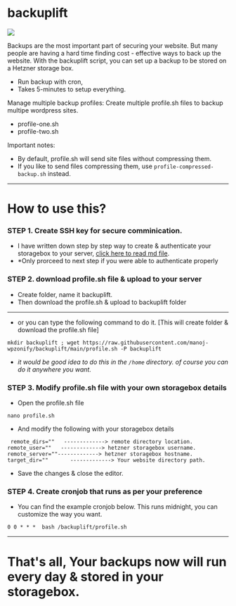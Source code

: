 # backuplift

![](https://pbcdn.cloud/backuplift.png)

Backups are the most important part of securing your website. But many people are having a hard time finding cost - effective ways to back up the website. With the backuplift script, you can set up a backup to be stored on a Hetzner storage box.

- Run backup with cron, 
- Takes 5-minutes to setup everything.

Manage multiple backup profiles:
Create multiple profile.sh files to backup multipe wordpress sites.
- profile-one.sh
- profile-two.sh

Important notes:
- By default, profile.sh will send site files without compressing them.
- If you like to send files compressing them, use `profile-compressed-backup.sh` instead.

------------

# How to use this?

### **STEP 1. Create SSH key for secure comminication.**

- I have written down step by step way to create & authenticate your storagebox to your server, [click here to read md file](https://github.com/manoj-wpzonify/backuplift/blob/main/how-to-create-ssh-key.md "click here to read md file").
- *Only prorceed to next step if you were able to authenticate properly

### **STEP 2. download profile.sh file & upload to your server**

- Create folder, name it backuplift.
- Then download the profile.sh & upload to backuplift folder

------------


- or you can type the following command to do it. [This will create folder & download the profile.sh file]

`mkdir backuplift ; wget https://raw.githubusercontent.com/manoj-wpzonify/backuplift/main/profile.sh -P backuplift`

- *it would be good idea to do this in the `/home` directory. of course you can do it anywhere you want.*

### **STEP 3. Modify profile.sh file with your own storagebox details**

- Open the profile.sh file

`nano profile.sh`

- And modify the following with your storagebox details

` remote_dirs=""   -------------> remote directory location.`
`remote_user=""   -------------> hetzner storagebox username.`
`remote_server=""-------------> hetzner storagebox hostname.`
`target_dir=""       -------------> Your website directory path.`

- Save the changes & close the editor.

### **STEP 4. Create cronjob that runs as per your preference**

- You can find the example cronjob below. This runs midnight, you can customize the way you want.

`0 0 * * *  bash /backuplift/profile.sh`

------------



# That's all, Your backups now will run every day & stored in your storagebox.
